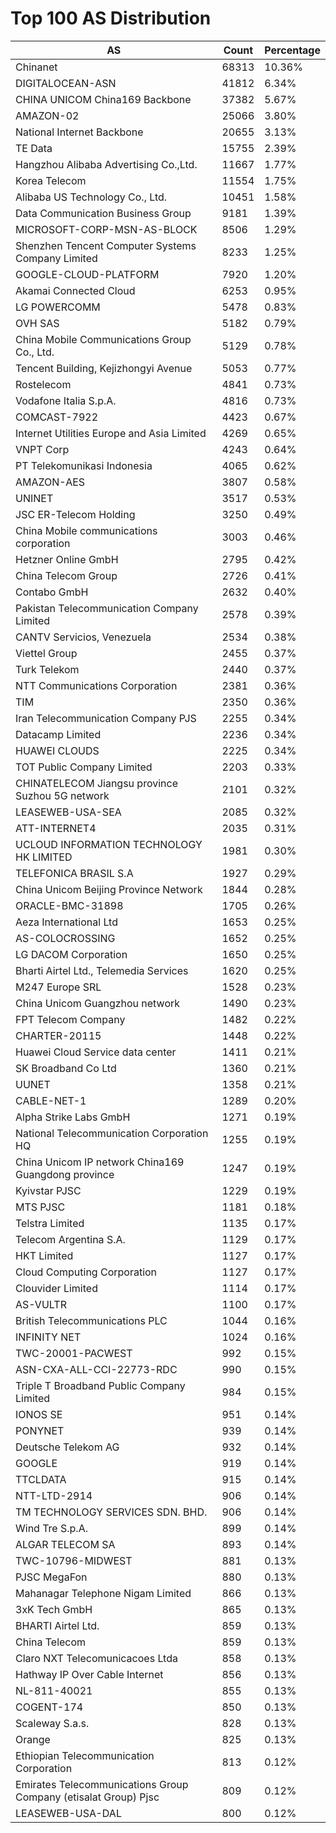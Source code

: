 # Top 100 AS Distribution
| AS | Count | Percentage |
|----|----|----|
| Chinanet | 68313 | 10.36% |
| DIGITALOCEAN-ASN | 41812 | 6.34% |
| CHINA UNICOM China169 Backbone | 37382 | 5.67% |
| AMAZON-02 | 25066 | 3.80% |
| National Internet Backbone | 20655 | 3.13% |
| TE Data | 15755 | 2.39% |
| Hangzhou Alibaba Advertising Co.,Ltd. | 11667 | 1.77% |
| Korea Telecom | 11554 | 1.75% |
| Alibaba US Technology Co., Ltd. | 10451 | 1.58% |
| Data Communication Business Group | 9181 | 1.39% |
| MICROSOFT-CORP-MSN-AS-BLOCK | 8506 | 1.29% |
| Shenzhen Tencent Computer Systems Company Limited | 8233 | 1.25% |
| GOOGLE-CLOUD-PLATFORM | 7920 | 1.20% |
| Akamai Connected Cloud | 6253 | 0.95% |
| LG POWERCOMM | 5478 | 0.83% |
| OVH SAS | 5182 | 0.79% |
| China Mobile Communications Group Co., Ltd. | 5129 | 0.78% |
| Tencent Building, Kejizhongyi Avenue | 5053 | 0.77% |
| Rostelecom | 4841 | 0.73% |
| Vodafone Italia S.p.A. | 4816 | 0.73% |
| COMCAST-7922 | 4423 | 0.67% |
| Internet Utilities Europe and Asia Limited | 4269 | 0.65% |
| VNPT Corp | 4243 | 0.64% |
| PT Telekomunikasi Indonesia | 4065 | 0.62% |
| AMAZON-AES | 3807 | 0.58% |
| UNINET | 3517 | 0.53% |
| JSC ER-Telecom Holding | 3250 | 0.49% |
| China Mobile communications corporation | 3003 | 0.46% |
| Hetzner Online GmbH | 2795 | 0.42% |
| China Telecom Group | 2726 | 0.41% |
| Contabo GmbH | 2632 | 0.40% |
| Pakistan Telecommunication Company Limited | 2578 | 0.39% |
| CANTV Servicios, Venezuela | 2534 | 0.38% |
| Viettel Group | 2455 | 0.37% |
| Turk Telekom | 2440 | 0.37% |
| NTT Communications Corporation | 2381 | 0.36% |
| TIM | 2350 | 0.36% |
| Iran Telecommunication Company PJS | 2255 | 0.34% |
| Datacamp Limited | 2236 | 0.34% |
| HUAWEI CLOUDS | 2225 | 0.34% |
| TOT Public Company Limited | 2203 | 0.33% |
| CHINATELECOM Jiangsu province Suzhou 5G network | 2101 | 0.32% |
| LEASEWEB-USA-SEA | 2085 | 0.32% |
| ATT-INTERNET4 | 2035 | 0.31% |
| UCLOUD INFORMATION TECHNOLOGY HK LIMITED | 1981 | 0.30% |
| TELEFONICA BRASIL S.A | 1927 | 0.29% |
| China Unicom Beijing Province Network | 1844 | 0.28% |
| ORACLE-BMC-31898 | 1705 | 0.26% |
| Aeza International Ltd | 1653 | 0.25% |
| AS-COLOCROSSING | 1652 | 0.25% |
| LG DACOM Corporation | 1650 | 0.25% |
| Bharti Airtel Ltd., Telemedia Services | 1620 | 0.25% |
| M247 Europe SRL | 1528 | 0.23% |
| China Unicom Guangzhou network | 1490 | 0.23% |
| FPT Telecom Company | 1482 | 0.22% |
| CHARTER-20115 | 1448 | 0.22% |
| Huawei Cloud Service data center | 1411 | 0.21% |
| SK Broadband Co Ltd | 1360 | 0.21% |
| UUNET | 1358 | 0.21% |
| CABLE-NET-1 | 1289 | 0.20% |
| Alpha Strike Labs GmbH | 1271 | 0.19% |
| National Telecommunication Corporation HQ | 1255 | 0.19% |
| China Unicom IP network China169 Guangdong province | 1247 | 0.19% |
| Kyivstar PJSC | 1229 | 0.19% |
| MTS PJSC | 1181 | 0.18% |
| Telstra Limited | 1135 | 0.17% |
| Telecom Argentina S.A. | 1129 | 0.17% |
| HKT Limited | 1127 | 0.17% |
| Cloud Computing Corporation | 1127 | 0.17% |
| Clouvider Limited | 1114 | 0.17% |
| AS-VULTR | 1100 | 0.17% |
| British Telecommunications PLC | 1044 | 0.16% |
| INFINITY NET | 1024 | 0.16% |
| TWC-20001-PACWEST | 992 | 0.15% |
| ASN-CXA-ALL-CCI-22773-RDC | 990 | 0.15% |
| Triple T Broadband Public Company Limited | 984 | 0.15% |
| IONOS SE | 951 | 0.14% |
| PONYNET | 939 | 0.14% |
| Deutsche Telekom AG | 932 | 0.14% |
| GOOGLE | 919 | 0.14% |
| TTCLDATA | 915 | 0.14% |
| NTT-LTD-2914 | 906 | 0.14% |
| TM TECHNOLOGY SERVICES SDN. BHD. | 906 | 0.14% |
| Wind Tre S.p.A. | 899 | 0.14% |
| ALGAR TELECOM SA | 893 | 0.14% |
| TWC-10796-MIDWEST | 881 | 0.13% |
| PJSC MegaFon | 880 | 0.13% |
| Mahanagar Telephone Nigam Limited | 866 | 0.13% |
| 3xK Tech GmbH | 865 | 0.13% |
| BHARTI Airtel Ltd. | 859 | 0.13% |
| China Telecom | 859 | 0.13% |
| Claro NXT Telecomunicacoes Ltda | 858 | 0.13% |
| Hathway IP Over Cable Internet | 856 | 0.13% |
| NL-811-40021 | 855 | 0.13% |
| COGENT-174 | 850 | 0.13% |
| Scaleway S.a.s. | 828 | 0.13% |
| Orange | 825 | 0.13% |
| Ethiopian Telecommunication Corporation | 813 | 0.12% |
| Emirates Telecommunications Group Company (etisalat Group) Pjsc | 809 | 0.12% |
| LEASEWEB-USA-DAL | 800 | 0.12% |
